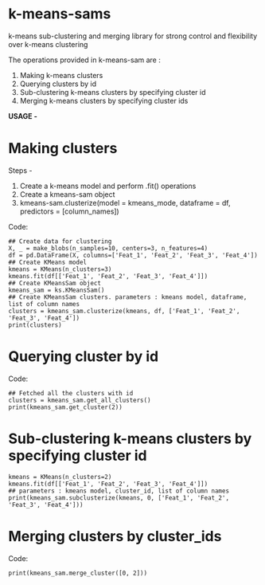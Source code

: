 # k-means-sams
k-means sub-clustering and merging library for strong control and flexibility over k-means clustering

The operations provided in k-means-sam are :
1. Making k-means clusters 
2. Querying clusters by id
3. Sub-clustering k-means clusters by specifying cluster id
4. Merging k-means clusters by specifying cluster ids


**USAGE -**

# Making clusters 

Steps - 
1. Create a k-means model and perform .fit() operations
2. Create a kmeans-sam object 
3. kmeans-sam.clusterize(model = kmeans_mode, dataframe = df, predictors = [column_names])

Code: 
~~~~
## Create data for clustering
X, _ = make_blobs(n_samples=10, centers=3, n_features=4)
df = pd.DataFrame(X, columns=['Feat_1', 'Feat_2', 'Feat_3', 'Feat_4'])
## Create KMeans model
kmeans = KMeans(n_clusters=3)
kmeans.fit(df[['Feat_1', 'Feat_2', 'Feat_3', 'Feat_4']])
## Create KMeansSam object
kmeans_sam = ks.KMeansSam()
## Create KMeansSam clusters. parameters : kmeans model, dataframe, list of column names
clusters = kmeans_sam.clusterize(kmeans, df, ['Feat_1', 'Feat_2', 'Feat_3', 'Feat_4'])
print(clusters)
~~~~


# Querying cluster by id

Code:
~~~~
## Fetched all the clusters with id
clusters = kmeans_sam.get_all_clusters()
print(kmeans_sam.get_cluster(2))
~~~~

# Sub-clustering k-means clusters by specifying cluster id

~~~~
kmeans = KMeans(n_clusters=2)
kmeans.fit(df[['Feat_1', 'Feat_2', 'Feat_3', 'Feat_4']])
## parameters : kmeans model, cluster_id, list of column names
print(kmeans_sam.subclusterize(kmeans, 0, ['Feat_1', 'Feat_2', 'Feat_3', 'Feat_4']))
~~~~

# Merging clusters by cluster_ids
Code:
~~~~
print(kmeans_sam.merge_cluster([0, 2]))
~~~~